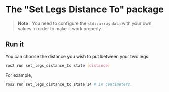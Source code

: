 # The "Set Legs Distance To" package

> **Note** : You need to configure the `std::array` `data` with your own values in order to make it work properly.

## Run it

You can choose the distance you wish to put between your two legs:

```bash
ros2 run set_legs_distance_to state [distance]
```

For example,

```bash
ros2 run set_legs_distance_to state 14 # in centimeters.
```
